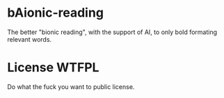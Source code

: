 # bAionic-reading
The better "bionic reading", with the support of AI, to only bold formating relevant words. 


# License WTFPL

Do what the fuck you want to public license.
